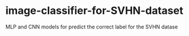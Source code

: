 # image-classifier-for-SVHN-dataset
MLP and CNN models for predict the correct label for the SVHN datase
